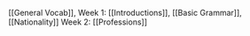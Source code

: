 [[General Vocab]], 
Week 1: [[Introductions]], [[Basic Grammar]], [[Nationality]]
Week 2: [[Professions]]
